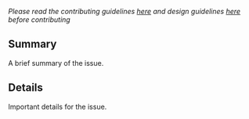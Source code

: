 _Please read the contributing guidelines [here](https://github.com/darwinfroese/hacksite/wiki/Contributing) and design guidelines [here](https://github.com/darwinfroese/hacksite/wiki/Design) before contributing_

## Summary 

A brief summary of the issue.

## Details

Important details for the issue.
